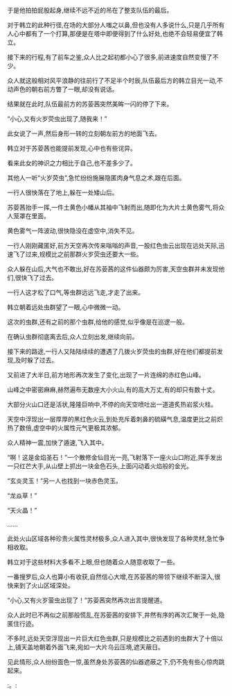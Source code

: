 
于是他拍拍屁股起身,继续不远不近的吊在了整支队伍的最后。

对于韩立的此种行径,在场的大部分人嗤之以鼻,但也没有人多说什么,只是几乎所有人心中都有了一个打算,那便是在塔中即便得到了什么好处,也绝不会轻易便宜了韩立。

接下来的行程,有了前车之鉴,众人比之起初都小心了很多,前进速度自然变慢了不少。

众人就这般相对风平浪静的往前行了不足半个时辰,队伍最后方的韩立目光一动,不动声色的朝右前方瞥了一眼,却没有说话。

结果就在此时,队伍最前方的苏荌茜突然美眸一闪的停了下来。

“小心,又有火岁荧虫出现了,随我来！”

此女说了一声,然后身形一转的立刻朝左前方的地面飞去。

韩立对于苏荌茜也能提前发现,心中也有些诧异。

看来此女的神识之力相比于自己,也不差多少了。

其他人一听“火岁荧虫”,急忙纷纷施展隐匿肉身气息之术,跟在后面。

一行人很快落在了地上,躲在一处矮山后。

苏荌茜抬手一挥,一件土黄色小幡从其袖中飞射而出,随即化为大片土黄色雾气,将众人笼罩在里面。

黄色雾气一阵波动,很快隐没在虚空中,消失不见。

一行人刚刚藏匿好,前方天空再次传来嗡嗡的声音,一股红色虫云出现在远处天际,迅速飞了过来,规模比之前那群火岁荧虫还要大一些。

众人躲在山后,大气也不敢出,好在苏荌茜的这件仙器颇为厉害,天空虫群并未发现他们,很快飞了过去。

一行人这才松了口气,等虫群远远飞走,才走了出来。

韩立朝着远处虫群望了一眼,心中微微一动。

这次的虫群,还有之前的那个虫群,给他的感觉,似乎像是在巡逻一般。

在确认虫群彻底离去后,众人立刻出发,继续向前。

接下来的路途,一行人又陆陆续续的遭遇了几拨火岁荧虫的虫群,好在他们都提前发现,及时躲了过去。

又前进了大半日,前方地形再次发生了变化,出现了一片连绵的赤红色山峰。

山峰之中密密麻麻,赫然遍布无数座大小火山,有的高大万丈,有的却只有数十丈。

大部分火山口还是活状,隆隆巨响中,不停的向天空喷吐出一道道炙热岩浆火柱。

天空中浮现出一层厚厚的黑红色火云,到处充斥着刺鼻的硫磺气息,温度更比之前炽热了数倍,虚空中的火属性元气更极其浓郁。

众人精神一震,加快了遁速,飞入其中。

“啊！这是金焰圣石！”一个散修金仙目光一亮,飞射落下一座火山口附近,挥手发出一只红芒大手,从山壁上抓出一块金色石头,上面闪动着火焰般的金光。

“玄炎灵玉！”另一人也找到一块赤色灵玉。

“龙焱草！”

“天火晶！”

……

此处火山区域各种珍贵火属性灵材极多,众人进入其中,很快发现了各种灵材,急忙争相收取。

韩立对于这些材料大多看不上眼,但也随着众人随意收取了一些。

一番搜罗后,众人也算小有收获,自然信心大增,在苏荌茜的带领下继续不断深入,很快来到了火山区域深处。

“小心,又有火岁萤虫出现了！”苏荌茜突然再次出言提醒道。

众人此时已不再似之前那般慌乱,在苏荌茜的安排下,井然有序的再次汇聚于一处,隐匿住行迹。

不多时,远处天空浮现出一片巨大红色虫群,只是规模比之前遇到的虫群大了十倍以上,铺天盖地朝着外面飞来,宛如一大片乌云压境,遮天蔽日。

见此情形,众人纷纷面色一惊,虽然身处苏荌茜的仙器遮蔽之下,仍不免有些心惊肉跳起来。

:。:
